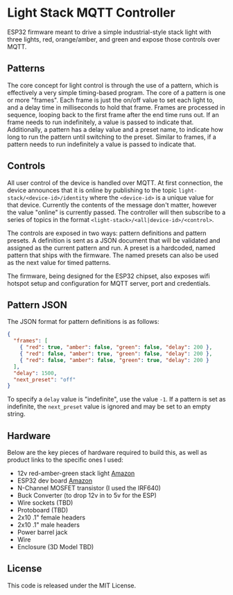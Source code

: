 # Light Stack MQTT Controller

ESP32 firmware meant to drive a simple industrial-style stack light with three lights, red, orange/amber, and green and expose those controls over MQTT.

## Patterns

The core concept for light control is through the use of a pattern, which is effectively a very simple timing-based program. The core of a pattern is one or more "frames". Each frame is just the on/off value to set each light to, and a delay time in milliseconds to hold that frame. Frames are processed in sequence, looping back to the first frame after the end time runs out. If an frame needs to run indefinitely, a value is passed to indicate that. Additionally, a pattern has a delay value and a preset name, to indicate how long to run the pattern until switching to the preset. Similar to frames, if a pattern needs to run indefinitely a value is passed to indicate that.

## Controls

All user control of the device is handled over MQTT. At first connection, the device announces that it is online by publishing to the topic `light-stack/<device-id>/identity` where the `<device-id>` is a unique value for that device. Currently the contents of the message don't matter, however the value "online" is currently passed. The controller will then subscribe to a series of topics in the format `<light-stack>/<all|device-id>/<control>`.

The controls are exposed in two ways: pattern definitions and pattern presets. A definition is sent as a JSON document that will be validated and assigned as the current pattern and run. A preset is a hardcoded, named pattern that ships with the firmware. The named presets can also be used as the next value for timed patterns.

The firmware, being designed for the ESP32 chipset, also exposes wifi hotspot setup and configuration for MQTT server, port and credentials.

## Pattern JSON

The JSON format for pattern definitions is as follows:

```json
{
  "frames": [
    { "red": true, "amber": false, "green": false, "delay": 200 },
    { "red": false, "amber": true, "green": false, "delay": 200 },
    { "red": false, "amber": false, "green": true, "delay": 200 }
  ],
  "delay": 1500,
  "next_preset": "off"
}
```

To specify a `delay` value is "indefinite", use the value `-1`. If a pattern is set as indefinite, the `next_preset` value is ignored and may be set to an empty string.

## Hardware

Below are the key pieces of hardware required to build this, as well as product links to the specific ones I used:

- 12v red-amber-green stack light [Amazon](https://www.amazon.com/gp/product/B086WSHZKV/)
- ESP32 dev board [Amazon](https://www.amazon.com/gp/product/B08PNWB81Z/)
- N-Channel MOSFET transistor (I used the IRF640)
- Buck Converter (to drop 12v in to 5v for the ESP)
- Wire sockets (TBD)
- Protoboard (TBD)
- 2x10 .1" female headers
- 2x10 .1" male headers
- Power barrel jack
- Wire
- Enclosure (3D Model TBD)

## License

This code is released under the MIT License.
